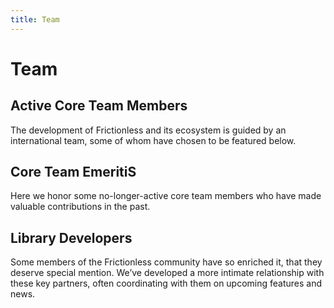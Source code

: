 ```yaml
---
title: Team
---
```


# Team

## Active Core Team Members

The development of Frictionless and its ecosystem is guided by an international team, some of whom have chosen to be featured below.

<TeamProfile
	v-for="profile in team"
	:key="profile.name"
	:profile="profile" />


## Core Team EmeritiS

Here we honor some no-longer-active core team members who have made valuable contributions in the past.

<TeamProfile
	v-for="profile in teamEmeriti"
	:key="profile.name"
	:profile="profile" />

## Library Developers

Some members of the Frictionless community have so enriched it, that they deserve special mention. We’ve developed a more intimate relationship with these key partners, often coordinating with them on upcoming features and news.

<TeamProfile
  v-for="profile in libraryDevelopers"
  :key="profile.name"
  :profile="profile"/>


<script>
// import data from './data.json'
var team = [{
	name: 'Rufus Pollock',
	title: 'Benevolent Dictator For Life',
	city: 'Paris, France',
	languages: ['en', 'fr'],
	github: 'rufuspollock',
	twitter: 'rufuspollock',
	work: {
		role: 'Creator',
		org: 'FrictionlessData'
	},
	reposOfficial: [
		'frictionlessdata/*', 'datopian/*'
	],
	links: [
		'https://rufuspollock.com/'
	]
}]

team = team.concat([
	{
		name: 'Paul Walsh',
		title: 'Curator',
		city: 'Tel Aviv',
		languages: ['en'],
		github: 'pwalsh',
		work: {
			role: 'CEO',
			org: 'Datopian'
		},
		reposOfficial: [
			'frictionlessdata/*', 'datopian/*'
		]
	}	
])

team = team.concat([
	{
		name: 'Irio Musskopf',
		title: 'Lead Developer',
		city: 'Berlin, Germany',
		languages: ['en'],
		github: 'Irio',
		work: {
			role: 'Lead Developer',
			org: 'Datopian'
		},
		reposOfficial: [
			'frictionlessdata/*', 'datopian/*'
		]
	}	
])

team = team.concat([
	{
		name: 'Monika Popova',
		title: 'Design Czar',
		city: 'Sofia, Bulgaria',
		languages: ['en', 'de'],
		github: 'monikappv',
		work: {
			role: 'Designer',
			org: 'FrictionlessData'
		},
		reposOfficial: [
			'frictionlessdata/*', 'datopian/*'
		]
	}	
])

team = team.concat([
	{
		name: 'Jo Barratt',
		title: 'Delivery Manager',
		city: 'London, England',
		languages: ['en'],
		twitter: 'JoBarratt',
		work: {
			role: 'Delivery Manager',
			org: 'OKFN'
		},
		reposOfficial: [
			'frictionlessdata/*', 'okfn/*'
		]
	}	
])

team = team.concat([
	{
		name: 'Evgeny Karev',
		title: 'Senior Developer',
		city: 'Moscow, Russia',
		languages: ['en'],
		github: 'roll',
		work: {
			role: 'Tech Lead',
			org: 'Frictionless Data'
		},
		reposOfficial: [
			'frictionlessdata/*', 'okfn/*'
		]
	}	
])

team = team.concat([
	{
		name: 'Lilly Winfree',
		title: 'Product Manager for Reproducible Research',
		city: 'Austin, TX',
		languages: ['en'],
		github: 'lwinfree',
		work: {
			role: 'Product Manager',
			org: 'FrictionlessData'
		},
		reposOfficial: [
			'frictionlessdata/*', 'okfn/*'
		]
	}	
])

var teamEmeriti = [
	{
		name: 'Daniel Fowler',
		title: 'Technical Writer, Web Developer',
		city: 'Bangkok, Thailand',
		languages: ['en'],
    github: 'danfowler',
		work: {
      role: 'Technical Writer'
		}
	}
]

var libraryDevelopers = [
	{
		name: 'André Heughebaert',
		title: 'Tool Fund Grantee - Julia',
		city: 'Brussels, Belgium',
		languages: ['en'],
    github: 'andrejjh',
		work: {
      role: 'IT Software Engineer',
			org: 'Belgian Biodiversity Platform'
		},
		reposOfficial: [
			'loleg/DataPackage.jl', 'loleg/TableSchema.jl'
		]
	}
]

libraryDevelopers = libraryDevelopers.concat([
	{
		name: 'Stephan Max',
		title: 'Tool Fund Grantee',
		city: 'Köln, Germany',
		languages: ['en'],
		github: 'stephanmax',
		work: {
			role: 'Software Engineer',
			org: 'eyeo-gmbh'
		},
		reposOfficial: [
			'frictionlessdata/googlesheets-datapackage-tools'
		]
	}	
])

libraryDevelopers = libraryDevelopers.concat([
	{
		name: 'Oleg Lavrovsky',
		title: 'Tool Fund Grantee - Julia',
		city: 'Bern, Switzerland',
		languages: ['en'],
		github: 'loleg',
		work: {
			role: ' ',
			org: 'dataletsch'
		},
		reposOfficial: [
			'loleg/DataPackage.jl'
		]
	}	
])

libraryDevelopers = libraryDevelopers.concat([
	{
		name: 'Matt Thompson',
		title: 'Tool Fund Grantee - Clojure',
		city: 'Bristol',
		languages: ['en'],
		github: 'cblop',
		work: {
			role: 'lecturer in Creative Computing',
			org: 'Bath Spa University'
		},
		reposOfficial: [
			'frictionlessdata/datapackage-clj', 'frictionlessdata/tableschema-clj'
		]
	}
])

libraryDevelopers = libraryDevelopers.concat([
	{
		name: 'Georges Labrèche',
		title: 'Tool Fund Grantee - Java',
		city: 'Bremen, Germany',
		languages: ['en'],
		github: 'georgeslabreche',
		work: {
			role: ' ',
			org: 'opendatakosovo'
		},
		reposOfficial: [
			'frictionlessdata/datapackage-java', 'frictionlessdata/tableschema-java'
		]
	}
])

libraryDevelopers = libraryDevelopers.concat([
	{
		name: 'Ori Hoch',
		title: 'Tool Fund Grantee - PHP',
		city: 'Israel',
		languages: ['en'],
		github: 'OriHoch',
		work: {
			role: 'Consultant',
			org: 'Uumpa Tech'
		},
		reposOfficial: [
			'frictionlessdata/tableschema-php', 'frictionlessdata/datapackage-php'
		]
	}
])

libraryDevelopers = libraryDevelopers.concat([
	{
		name: 'Daniel Fireman',
		title: 'Tool Fund Grantee - Go',
		city: 'Maceió, Brasil',
		languages: ['en'],
		github: 'danielfireman',
		work: {
			role: 'Professor',
			org: 'Instituto Federal de Educação, Ciência e Tecnologia de Alagoas'
		},
		reposOfficial: [
			'frictionlessdata/datapackage-go', 'frictionlessdata/tableschema-go'
		]
	}
])

libraryDevelopers = libraryDevelopers.concat([
	{
		name: 'Carlos Eduardo Ribas',
		title: 'Tool Fund Grantee - NES',
		city: 'São Paulo',
		languages: ['en'],
		github: 'carlosribas',
		work: {
			role: ' ',
			org: 'neuromat'
		},
		reposOfficial: [
			'neuromat/nes'
		]
	}
])

libraryDevelopers = libraryDevelopers.concat([
	{
		name: 'Greg Bloom',
		title: 'Open Referral',
		city: 'Washington, District Of Columbia',
		languages: ['en'],
		github: 'greggish',
		work: {
			role: ' ',
			org: 'Open Referral'
		},
		reposOfficial: [
			'openreferral/'
		]
	}
])

libraryDevelopers = libraryDevelopers.concat([
	{
		name: 'Shelby Switzer',
		title: 'Open Referral',
		city: 'Washington, District Of Columbia',
		languages: ['en'],
		github: 'switzersc',
		work: {
			role: ' ',
			org: 'Open Referral'
		},
		reposOfficial: [
			'openreferral/'
		]
	}
])

export default {
  data () {
		return {
			team: team,
			libraryDevelopers: libraryDevelopers,
      		teamEmeriti: teamEmeriti,
		}
  }
}
</script>
